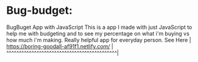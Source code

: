 # Bug-budget:
BugBuget App with JavaScript
This is a app I made with just JavaScript to help me with budgeting and to see my percentage on what i'm buying vs how much i'm making. Really helpful app for everyday person.
See Here 
|
https://boring-goodall-af91f1.netlify.com/  |
^^^^^^^^^^^^^^^^^^^^^^^^^^^^^^^^^^^^^^^^^^^^|
